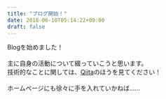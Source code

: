 ```yaml
---
title: "ブログ開始！"
date: 2018-06-10T05:14:22+09:00
draft: false
---
```


Blogを始めました！<br/>
<br/>
主に自身の活動について綴っていこうと思います。<br/>
技術的なことに関しては、[Qiita](https://qiita.com/hikaru-light)のほうを見てください！<br/>
<br/>
ホームページにも徐々に手を入れていかねば......
